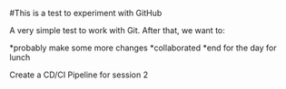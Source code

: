 #This is a test to experiment with GitHub

A very simple test to work with Git. After that, we want to:

*probably make some more changes
*collaborated
*end for the day for lunch


Create a CD/CI Pipeline for session 2
